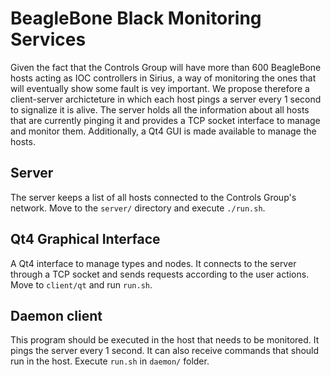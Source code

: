 # BeagleBone Black Monitoring Services

Given the fact that the Controls Group will have more than 600 BeagleBone hosts acting as IOC controllers in Sirius, a way of monitoring the ones that will eventually show some fault is vey important. We propose therefore a client-server archicteture in which each host pings a server every 1 second to signalize it is alive. The server holds all the information about all hosts that are currently pinging it and provides a TCP socket interface to manage and monitor them. Additionally, a Qt4 GUI is made available to manage the hosts.

## Server

The server keeps a list of all hosts connected to the Controls Group's network. Move to the `server/` directory and execute `./run.sh`.

## Qt4 Graphical Interface

A Qt4 interface to manage types and nodes. It connects to the server through a TCP socket and sends requests according to the user actions. Move to `client/qt` and run `run.sh`.

## Daemon client

This program should be executed in the host that needs to be monitored. It pings the server every 1 second. It can also receive commands that should run in the host. Execute `run.sh` in `daemon/` folder.



